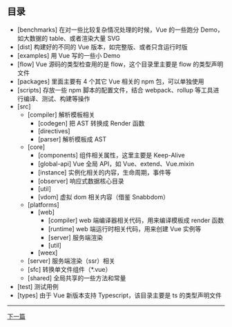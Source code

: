 ## 目录

- [benchmarks] 在对一些比较复杂情况处理的时候，Vue 的一些跑分 Demo，如大数据的 table、或者渲染大量 SVG
- [dist] 构建好的不同的 Vue 版本，如完整版、或者只含运行时版
- [examples] 用 Vue 写的一些小 Demo
- [flow] Vue 源码的类型检查用的是 flow，这个目录里主要是 flow 的类型声明文件
- [packages] 里面主要有 4 个其它 Vue 相关的 npm 包，可以单独使用
- [scripts] 存放一些 npm 脚本的配置文件，结合 webpack、rollup 等工具进行编译、测试、构建等操作
- [src]
  - [compiler] 解析模板相关
    - [codegen] 把 AST 转换成 Render 函数
    - [directives]
    - [parser] 解析模板成 AST
  - [core]
    - [components] 组件相关属性，这里主要是 Keep-Alive
    - [global-api] Vue 全局 API，如 Vue、extend、Vue.mixin
    - [instance] 实例化相关的内容，生命周期，事件等
    - [observer] 响应式数据核心目录
    - [util]
    - [vdom] 虚拟 dom 相关内容（借鉴 Snabbdom）
  - [platforms]
    - [web]
      - [compiler] web 端编译器相关代码，用来编译模板成 render 函数
      - [runtime] web 端运行时相关代码，用来创建 Vue 实例等
      - [server] 服务端渲染
      - [util]
    - [weex]
  - [server] 服务端渲染（ssr）相关
  - [sfc] 转换单文件组件（\*.vue）
  - [shared] 全局共享的一些方法和常量
- [test] 测试用例
- [types] 由于 Vue 新版本支持 Typescript，该目录主要是 ts 的类型声明文件

---

[下一篇](./2-1Vue核心.md)
